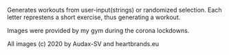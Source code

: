 Generates workouts from user-input(strings) or randomized selection. Each letter represtens a short exercise, thus generating a workout.

Images were provided by my gym during the corona lockdowns.

All images (c) 2020 by Audax-SV and heartbrands.eu